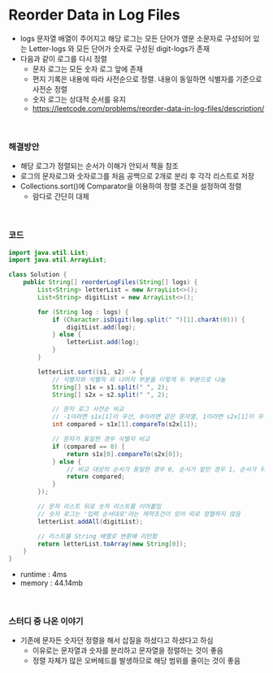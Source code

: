 # Reorder Data in Log Files
- logs 문자열 배열이 주어지고 해당 로그는 모든 단어가 영문 소문자로 구성되어 있는 Letter-logs 와 모든 단어가 숫자로 구성된 digit-logs가 존재
- 다음과 같이 로그를 다시 정렬
    - 문자 로그는 모든 숫자 로그 앞에 존재
    - 편지 기록은 내용에 따라 사전순으로 정렬. 내용이 동일하면 식별자를 기준으로 사전순 정렬
    - 숫자 로그는 상대적 순서를 유지
    - https://leetcode.com/problems/reorder-data-in-log-files/description/

<br>

### 해결방안
- 해당 로그가 정렬되는 순서가 이해가 안되서 책을 참조
- 로그의 문자로그와 숫자로그를 처음 공백으로 2개로 분리 후 각각 리스트로 저장
- Collections.sort()에 Comparator을 이용하여 정렬 조건을 설정하여 정렬
    - 람다로 간단히 대체

<br>

### 코드

```java
import java.util.List;
import java.util.ArrayList;

class Solution {
    public String[] reorderLogFiles(String[] logs) {
        List<String> letterList = new ArrayList<>();
        List<String> digitList = new ArrayList<>();

        for (String log : logs) {
            if (Character.isDigit(log.split(" ")[1].charAt(0))) {
                digitList.add(log);
            } else {
                letterList.add(log);
            }
        }

        letterList.sort((s1, s2) -> {
            // 식별자와 식별자 외 나머지 부분을 이렇게 두 부분으로 나눔
            String[] s1x = s1.split(" ", 2);
            String[] s2x = s2.split(" ", 2);

            // 문자 로그 사전순 비교
            // -1이라면 s1x[1]이 우선, 0이라면 같은 문자열, 1이라면 s2x[1]이 우선
            int compared = s1x[1].compareTo(s2x[1]);

            // 문자가 동일한 경우 식별자 비교
            if (compared == 0) {
                return s1x[0].compareTo(s2x[0]);
            } else {
                // 비교 대상의 순서가 동일한 경우 0, 순서가 앞인 경우 1, 순서가 뒤인 경우 -1
                return compared;
            }
        });

        // 문자 리스트 뒤로 숫자 리스트를 이어붙임
        // 숫자 로그는 '입력 순서대로'라는 제약조건이 있어 따로 정렬하지 않음
        letterList.addAll(digitList);

        // 리스트를 String 배열로 변환해 리턴함
        return letterList.toArray(new String[0]);
    }
}
```

- runtime : 4ms
- memory : 44.14mb

<br>

### 스터디 중 나온 이야기
- 기존에 문자든 숫자던 정렬을 해서 삽질을 하셨다고 하셨다고 하심
    - 이유로는 문자열과 숫자를 분리하고 문자열을 정렬하는 것이 좋음
    - 정렬 자체가 많은 오버헤드를 발생하므로 해당 범위를 줄이는 것이 좋음